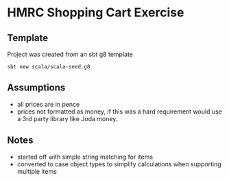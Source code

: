 # HMRC Shopping Cart Exercise 

## Template
Project was created from an sbt g8 template

`sbt new scala/scala-seed.g8`


## Assumptions
- all prices are in pence
- prices not formatted as money, if this was a hard requirement would use a 3rd party library like Joda money. 

## Notes 
- started off with simple string matching for items
- converted to case object types to simplify calculations when supporting multiple items
